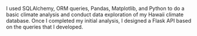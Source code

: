 I used SQLAlchemy, ORM queries, Pandas, Matplotlib, and Python to do a basic climate analysis and conduct data exploration of my Hawaii climate database. 
Once I completed my initial analysis, I designed a Flask API based on the queries that I developed.
